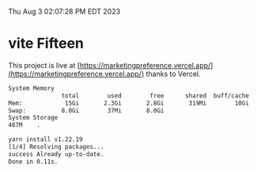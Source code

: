 Thu Aug  3 02:07:28 PM EDT 2023

# vite Fifteen


This project is live at [https://marketingpreference.vercel.app/](https://marketingpreference.vercel.app/) thanks to Vercel.

```bash
System Memory
               total        used        free      shared  buff/cache   available
Mem:            15Gi       2.3Gi       2.8Gi       319Mi        10Gi        12Gi
Swap:          8.0Gi        37Mi       8.0Gi
System Storage
467M	.
```
```bash
yarn install v1.22.19
[1/4] Resolving packages...
success Already up-to-date.
Done in 0.11s.
```
